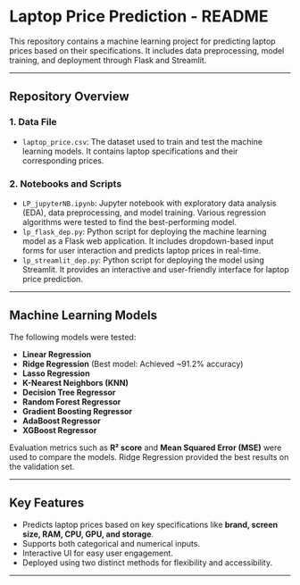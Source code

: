 # Laptop Price Prediction - README

This repository contains a machine learning project for predicting laptop prices based on their specifications. It includes data preprocessing, model training, and deployment through Flask and Streamlit.

---

## Repository Overview

### 1. **Data File**
- `laptop_price.csv`: The dataset used to train and test the machine learning models. It contains laptop specifications and their corresponding prices.

### 2. **Notebooks and Scripts**
- `LP_jupyterNB.ipynb`: Jupyter notebook with exploratory data analysis (EDA), data preprocessing, and model training. Various regression algorithms were tested to find the best-performing model.
- `lp_flask_dep.py`: Python script for deploying the machine learning model as a Flask web application. It includes dropdown-based input forms for user interaction and predicts laptop prices in real-time.
- `lp_streamlit_dep.py`: Python script for deploying the model using Streamlit. It provides an interactive and user-friendly interface for laptop price prediction.

---

## Machine Learning Models
The following models were tested:
- **Linear Regression**
- **Ridge Regression** (Best model: Achieved ~91.2% accuracy)
- **Lasso Regression**
- **K-Nearest Neighbors (KNN)**
- **Decision Tree Regressor**
- **Random Forest Regressor**
- **Gradient Boosting Regressor**
- **AdaBoost Regressor**
- **XGBoost Regressor**

Evaluation metrics such as **R² score** and **Mean Squared Error (MSE)** were used to compare the models. Ridge Regression provided the best results on the validation set.

---

## Key Features
- Predicts laptop prices based on key specifications like **brand, screen size, RAM, CPU, GPU, and storage**.
- Supports both categorical and numerical inputs.
- Interactive UI for easy user engagement.
- Deployed using two distinct methods for flexibility and accessibility.

---
